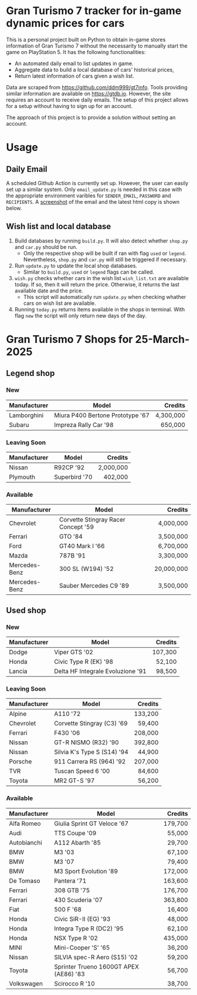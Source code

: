 # Gran Turismo 7 tracker for in-game dynamic prices for cars

This is a personal project built on Python to obtain in-game stores information of Gran Turismo 7 without the necessarity to manually start the game on PlayStation 5. It has the following functionalities:

- An automated daily email to list updates in game.
- Aggregate data to build a local database of cars' historical prices,
- Return latest information of cars given a wish list.

Data are scraped from https://github.com/ddm999/gt7info. Tools providing similar information are available on https://gtdb.io. However, the site requires an account to receive daily emails. The setup of this project allows for a setup without having to sign up for an account.

The approach of this project is to provide a solution without setting an account.

# Usage

## Daily Email

A scheduled Github Action is currently set up. However, the user can easily set up a similar system. Only `email_update.py` is needed in this case with the appropriate environment varibles for `SENDER_EMAIL`, `PASSWORD` and `RECIPIENTS`. A [screenshot](https://raw.githubusercontent.com/marcohoucheng/Gran-Turismo-7-Price-Tracker/main/data/email_screenshot.png) of the email and the latest html copy is shown below.

## Wish list and local database

1. Build databases by running `build.py`. It will also detect whether `shop.py` and `car.py` should be run.
    - Only the respective shop will be built if ran with flag `used` or `legend`. Nevertheless, `shop.py` and `car.py` will still be triggered if necessary.
2. Run `update.py` to update the local shop databases.
    - Similar to `build.py`, `used` or `legend` flags can be called.
3. `wish.py` checks whether cars in the wish list `wish_list.txt` are available today. If so, then it will return the price. Otherwise, it returns the last available date and the price.
    - This script will automatically run `update.py` when checking whather cars on wish list are available.
4. Running `today.py` returns items available in the shops in terminal. With flag `new` the script will only return new days of the day.


# Gran Turismo 7 Shops for 25-March-2025



## Legend shop

### New
 | Manufacturer | Model | Credits |
 | --- | --- | --: |
|Lamborghini|Miura P400 Bertone Prototype '67|4,300,000|
|Subaru|Impreza Rally Car '98|650,000|

### Leaving Soon
 | Manufacturer | Model | Credits |
 | --- | --- | --: |
|Nissan|R92CP '92|2,000,000|
|Plymouth|Superbird '70|402,000|

### Available
 | Manufacturer | Model | Credits |
 | --- | --- | --: |
|Chevrolet|Corvette Stingray Racer Concept '59|4,000,000|
|Ferrari|GTO '84|3,500,000|
|Ford|GT40 Mark I '66|6,700,000|
|Mazda|787B '91|3,300,000|
|Mercedes-Benz|300 SL (W194) '52|20,000,000|
|Mercedes-Benz|Sauber Mercedes C9 '89|3,500,000|


## Used shop

### New
 | Manufacturer | Model | Credits |
 | --- | --- | --: |
|Dodge|Viper GTS '02|107,300|
|Honda|Civic Type R (EK) '98|52,100|
|Lancia|Delta HF Integrale Evoluzione '91|98,500|

### Leaving Soon
 | Manufacturer | Model | Credits |
 | --- | --- | --: |
|Alpine|A110 '72|133,200|
|Chevrolet|Corvette Stingray (C3) '69|59,400|
|Ferrari|F430 '06|208,000|
|Nissan|GT-R NISMO (R32) '90|392,800|
|Nissan|Silvia K's Type S (S14) '94|44,900|
|Porsche|911 Carrera RS (964) '92|207,000|
|TVR|Tuscan Speed 6 '00|84,600|
|Toyota|MR2 GT-S '97|56,200|

### Available
 | Manufacturer | Model | Credits |
 | --- | --- | --: |
|Alfa Romeo|Giulia Sprint GT Veloce '67|179,700|
|Audi|TTS Coupe '09|55,000|
|Autobianchi|A112 Abarth '85|29,700|
|BMW|M3 '03|67,100|
|BMW|M3 '07|79,400|
|BMW|M3 Sport Evolution '89|172,000|
|De Tomaso|Pantera '71|163,600|
|Ferrari|308 GTB '75|176,700|
|Ferrari|430 Scuderia '07|363,800|
|Fiat|500 F '68|16,400|
|Honda|Civic SiR-II (EG) '93|48,000|
|Honda|Integra Type R (DC2) '95|62,100|
|Honda|NSX Type R '02|435,000|
|MINI|Mini-Cooper 'S' '65|36,200|
|Nissan|SILVIA spec-R Aero (S15) '02|59,200|
|Toyota|Sprinter Trueno 1600GT APEX (AE86) '83|56,700|
|Volkswagen|Scirocco R '10|38,700|
